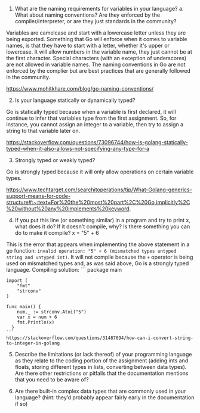 1. What are the naming requirements for variables in your language?
  a. What about naming conventions? Are they enforced by the compiler/interpreter,
or are they just standards in the community?

  Variables are camelcase and start with a lowercase letter unless they are being exported. Something that Go will enforce when it comes to variable names, is that they have to start with a letter, whether it's upper or lowercase. It will allow numbers in the variable name, they just cannot be at the first character. Special characters (with an exception of underscores) are not allowed in variable names. The naming conventions in Go are not enforced by the complier but are best practices that are generally followed in the community.

  https://www.mohitkhare.com/blog/go-naming-conventions/

2. Is your language statically or dynamically typed?

  Go is statically typed because when a variable is first declared, it will continue to infer that variables type from the first assignment. So, for instance, you cannot assign an integer to a variable, then try to assign a string to that variable later on.

  https://stackoverflow.com/questions/73096744/how-is-golang-statically-typed-when-it-also-allows-not-specifying-any-type-for-a

3. Strongly typed or weakly typed?

  Go is strongly typed because it will only allow operations on certain variable types.

  https://www.techtarget.com/searchitoperations/tip/What-Golang-generics-support-means-for-code-structure#:~:text=For%20the%20most%20part%2C%20Go,implicitly%2C%20without%20any%20implements%20keyword.

4. If you put this line (or something similar) in a program and try to print x, what does it
do? If it doesn't compile, why? Is there something you can do to make it compile? x = "5" + 6

  This is the error that appears when implementing the above statement in a go function: `invalid operation: "5" + 6 (mismatched types untyped string and untyped int)`. It will not compile because the `+` operator is being used on mismatched types and, as was said above, Go is a strongly typed language.
  Compiling solution:
    ```
    package main

    import (
	    "fmt"
	    "strconv"
    )

    func main() {
	    num,_ := strconv.Atoi("5")
	    var x = num + 6
	    fmt.Println(x)
      }
    ```
    https://stackoverflow.com/questions/31487694/how-can-i-convert-string-to-integer-in-golang

5. Describe the limitations (or lack thereof) of your programming language as they relate to the coding portion of the assignment (adding ints and floats, storing different types in lists, converting between data types). Are there other restrictions or pitfalls that the documentation mentions that you need to be aware of?



6. Are there built-in complex data types that are commonly used in your language? (hint: they’d probably appear fairly early in the documentation if so)
